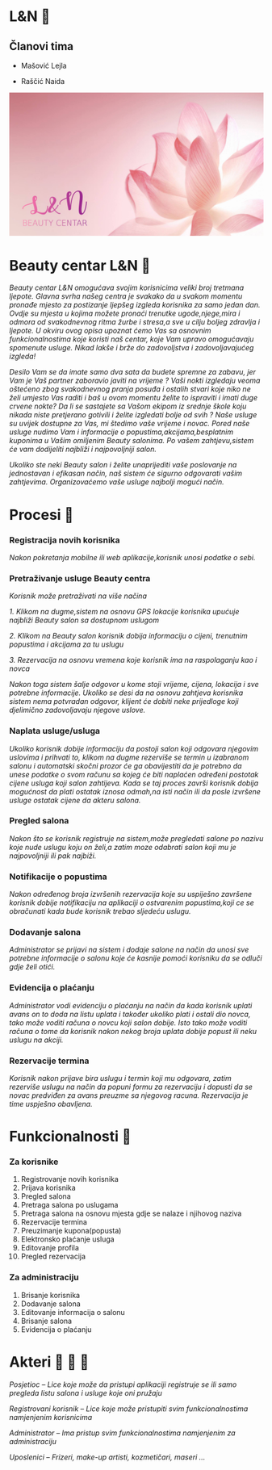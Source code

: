 # **L&N** :ribbon:

## Članovi tima
- Mašović Lejla

- Raščić Naida 

![nesto](LIN.jpg)


# Beauty centar L&N :ribbon:

*Beauty centar L&N omogućava svojim korisnicima veliki broj tretmana ljepote. Glavna svrha našeg centra je svakako da u svakom momentu  pronađe mjesto za postizanje ljepšeg izgleda  korisnika za samo jedan dan.  Ovdje su mjesta u kojima možete pronaći trenutke ugode,njege,mira i odmora od svakodnevnog ritma žurbe i stresa,a sve u cilju boljeg zdravlja i ljepote. U okviru ovog opisa upoznat ćemo Vas sa osnovnim funkcionalnostima koje koristi naš centar, koje Vam upravo omogućavaju spomenute usluge. Nikad lakše i brže do zadovoljstva i zadovoljavajućeg izgleda!*

*Desilo Vam se da imate samo dva sata da budete spremne za zabavu, jer Vam je Vaš partner zaboravio javiti na vrijeme ? Vaši nokti izgledaju veoma oštećeno zbog svakodnevnog pranja posuđa i ostalih stvari koje niko ne želi umjesto Vas raditi i baš u ovom momentu želite to ispraviti i imati duge crvene nokte? Da li se sastajete sa Vašom ekipom iz srednje škole koju nikada niste pretjerano gotivili i želite izgledati bolje od svih ?  Naše usluge su uvijek dostupne za Vas, mi štedimo vaše vrijeme i novac. Pored naše usluge nudimo Vam i informacije o popustima,akcijama,besplatnim kuponima u Vašim omiljenim Beauty salonima. Po vašem zahtjevu,sistem će vam dodijeliti najbliži i najpovoljniji salon.*

*Ukoliko ste neki Beauty salon i želite unaprijediti vaše poslovanje na jednostavan i efikasan način, naš sistem će sigurno odgovarati vašim zahtjevima. Organizovaćemo vaše usluge najbolji mogući način.*


# Procesi :dragon_face:

### Registracija novih korisnika
*Nakon pokretanja mobilne ili web aplikacije,korisnik unosi podatke o sebi.*

### Pretraživanje usluge Beauty centra 
*Korisnik može pretraživati na više načina*

*1. Klikom na dugme,sistem na osnovu GPS lokacije korisnika upućuje najbliži Beauty salon sa dostupnom uslugom*

*2. Klikom na Beauty salon korisnik dobija informaciju o cijeni, trenutnim popustima i akcijama za tu uslugu*

*3. Rezervacija na osnovu vremena koje korisnik ima na raspolaganju kao i novca*

*Nakon toga sistem šalje odgovor u kome stoji vrijeme, cijena, lokacija i sve potrebne informacije. Ukoliko se desi da na osnovu zahtjeva* *korisnika sistem nema potvradan odgovor, klijent će dobiti neke prijedloge koji djelimično zadovoljavaju njegove uslove.* 

### Naplata usluge/usluga
*Ukoliko korisnik dobije informaciju da postoji salon koji odgovara njegovim uslovima i prihvati to, klikom na dugme rezerviše se* *termin u izabranom salonu i automatski skočni prozor će ga obavijestiti da je potrebno da unese podatke o svom računu sa kojeg će biti* *naplaćen određeni postotak cijene usluga koji salon zahtijeva. Kada se taj proces završi korisnik dobija mogućnost da plati ostatak* *iznosa odmah,na isti način ili da posle izvršene usluge ostatak cijene da akteru salona.*

### Pregled salona
*Nakon što se korisnik registruje na sistem,može pregledati salone po nazivu koje nude uslugu koju on želi,a zatim moze odabrati salon koji mu je najpovoljniji ili pak najbiži.*

### Notifikacije o popustima 
*Nakon određenog broja izvršenih rezervacija koje su uspiješno završene korisnik dobije notifikaciju na aplikaciji o ostvarenim* *popustima,koji ce se obračunati kada bude korisnik trebao sljedeću uslugu.*

### Dodavanje salona 
*Administrator se prijavi na sistem i dodaje salone na način da unosi sve potrebne informacije o salonu koje će kasnije pomoći korisniku da se odluči gdje želi otići.*

### Evidencija o plaćanju 
*Administrator vodi evidenciju o plaćanju na način da kada korisnik uplati avans on to doda na listu uplata i također ukoliko plati i ostali dio novca, tako može voditi računa o novcu koji salon dobije. Isto tako može voditi računa o tome da korisnik nakon nekog broja uplata dobije popust ili neku uslugu na akciji.*

### Rezervacije termina
*Korisnik nakon prijave bira uslugu i termin koji mu odgovara, zatim rezerviše uslugu na način da popuni formu za rezervaciju i dopusti da se novac predviđen za avans preuzme sa njegovog racuna. Rezervacija je time uspješno obavljena.*


# Funkcionalnosti :princess:

### Za korisnike 
1.	Registrovanje novih korisnika
2.	Prijava korisnika
3.	Pregled salona
4.	Pretraga salona po uslugama
5.	Pretraga salona na osnovu mjesta gdje se nalaze i njihovog naziva
6.	Rezervacije termina
7.	Preuzimanje kupona(popusta)
8.	Elektronsko plaćanje usluga
9.	Editovanje profila
10. Pregled rezervacija

### Za administraciju

1.	Brisanje korisnika
2.	Dodavanje salona
3.	Editovanje informacija o salonu
4.	Brisanje salona
5.	Evidencija o plaćanju 



# Akteri :nail_care: :haircut: :lipstick:

*Posjetioc – Lice koje može da pristupi aplikaciji registruje se ili samo pregleda listu salona i usluge koje oni pružaju*

*Registrovani korisnik – Lice koje može pristupiti svim funkcionalnostima namjenjenim korisnicima*

*Administrator – Ima pristup svim funkcionalnostima namjenjenim za administraciju*

*Uposlenici – Frizeri, make-up artisti, kozmetičari, maseri ...*


